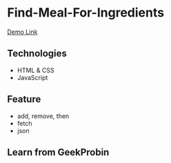 # Find-Meal-For-Ingredients

 [Demo Link](https://find-meal-for-ingredients.netlify.app/)

## Technologies

- HTML & CSS
- JavaScript

## Feature

- add, remove, then
- fetch
- json

## Learn from GeekProbin
